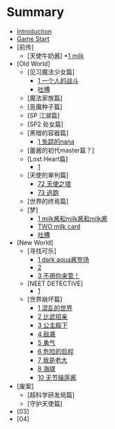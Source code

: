 # Summary

* [Introduction](README.md)
* [Game Start](start.md)
* [前传]
  <!-- * [-2] -->
  <!-- * [-1] -->
  <!-- * [0] -->
    * [天使牛奶酱]
      *[1 milk](Vol0/Cha1/1.md)
* [Old World]
  <!-- * [Season 01 魔法物语] -->
    * [见习魔法少女篇]
      * [1 一个人的战斗](Vol1/Cha1/1.md)
      * [吐槽](Vol1/Cha1/neta.md)
    * [魔法家族篇]
    * [恶魔种子篇]
    * [SP 江湖篇]
    * [SP2 处女篇]
  <!-- * [Season 02 PLUS ] -->
    * [黑暗的容器篇]
      * [1 失踪的nana](Vol2/Cha5/1.md)
    * [蕾酱的初代master篇？]
    * [Lost Heart篇]
      * [1](Vol2/Cha7/1.md)
    * [天使的审判篇]
      * [72 天使之塔](Vol2/Cha8/72.md)
      * [73 逃跑](Vol2/Cha8/73.md)
    * [世界的终焉篇]
    * [梦]
      * [1 milk酱和milk酱和milk酱](EX/1.md) 
      * [TWO milk card](EX/2.md)
      * [吐槽](EX/neta.md)	
* [New World]
  <!-- * [Season 05 NEO] -->
  * [寻找可乐]
    * [1 dark aqua酱登场](Vol5/Cha1/1.md)
    * [2](Vol5/Cha1/2.md)
    * [3 不用你来管！](Vol5/Cha1/3.md)
  * [NEET DETECTIVE]
    * [1](Vol5/Cha2/1.md)
    <!-- Season 04 -->
  * [世界崩坏篇]
    * [1 混乱的世界](Vol4/Cha1/1.md)
    * [2 比武招亲](Vol4/Cha1/2.md)
    * [3 公主殿下](Vol4/Cha1/3.md)
    * [4 敌袭](Vol4/Cha1/4.md)
    * [5 勇气](Vol4/Cha1/5.md)
    * [6 危险的启程](Vol4/Cha1/6.md)
    * [7 我是老大](Vol4/Cha1/7.md)
    * [8 海啸](Vol4/Cha1/8.md)
    * [10 无节操莲酱](Vol4/Cha1/10.md)
* [废案]
  * [超科学研发局篇]
  * [守护天使篇]
* [03]
* [04]
